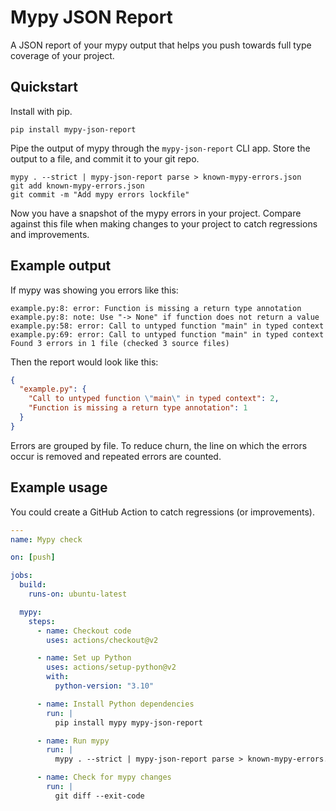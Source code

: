 # Mypy JSON Report

A JSON report of your mypy output
that helps you push towards full type coverage of your project.

## Quickstart

Install with pip.
```
pip install mypy-json-report
```

Pipe the output of mypy through the `mypy-json-report` CLI app.
Store the output to a file, and commit it to your git repo.

```
mypy . --strict | mypy-json-report parse > known-mypy-errors.json
git add known-mypy-errors.json
git commit -m "Add mypy errors lockfile"
```

Now you have a snapshot of the mypy errors in your project.
Compare against this file when making changes to your project to catch regressions and improvements.

## Example output

If mypy was showing you errors like this:

```
example.py:8: error: Function is missing a return type annotation
example.py:8: note: Use "-> None" if function does not return a value
example.py:58: error: Call to untyped function "main" in typed context
example.py:69: error: Call to untyped function "main" in typed context
Found 3 errors in 1 file (checked 3 source files)
```

Then the report would look like this:

```json
{
  "example.py": {
    "Call to untyped function \"main\" in typed context": 2,
    "Function is missing a return type annotation": 1
  }
}
```

Errors are grouped by file.
To reduce churn,
the line on which the errors occur is removed
and repeated errors are counted.

## Example usage

You could create a GitHub Action to catch regressions (or improvements).

```yaml
---
name: Mypy check

on: [push]

jobs:
  build:
    runs-on: ubuntu-latest

  mypy:
    steps:
      - name: Checkout code
        uses: actions/checkout@v2

      - name: Set up Python
        uses: actions/setup-python@v2
        with:
          python-version: "3.10"

      - name: Install Python dependencies
        run: |
          pip install mypy mypy-json-report

      - name: Run mypy
        run: |
          mypy . --strict | mypy-json-report parse > known-mypy-errors.json

      - name: Check for mypy changes
        run: |
          git diff --exit-code
```
